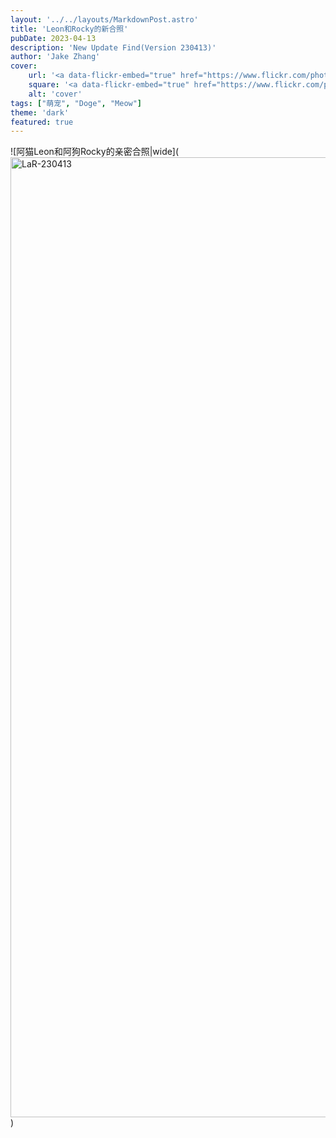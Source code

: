 ```yaml
---
layout: '../../layouts/MarkdownPost.astro'
title: 'Leon和Rocky的新合照'
pubDate: 2023-04-13
description: 'New Update Find(Version 230413)'
author: 'Jake Zhang'
cover:
    url: '<a data-flickr-embed="true" href="https://www.flickr.com/photos/197873170@N04/52811721232/in/photostream/" title="LaR-230413"><img src="https://live.staticflickr.com/65535/52811721232_9066acb889_b.jpg" width="1024" height="768" alt="LaR-230413"/></a><script async src="//embedr.flickr.com/assets/client-code.js" charset="utf-8"></script>'
    square: '<a data-flickr-embed="true" href="https://www.flickr.com/photos/197873170@N04/52811721232/in/photostream/" title="LaR-230413"><img src="https://live.staticflickr.com/65535/52811721232_9066acb889_q.jpg" width="150" height="150" alt="LaR-230413"/></a><script async src="//embedr.flickr.com/assets/client-code.js" charset="utf-8"></script>'
    alt: 'cover'
tags: ["萌宠", "Doge", "Meow"]
theme: 'dark'
featured: true
---
```


![阿猫Leon和阿狗Rocky的亲密合照|wide](<a data-flickr-embed="true" href="https://www.flickr.com/photos/197873170@N04/52811721232/in/photostream/" title="LaR-230413"><img src="https://live.staticflickr.com/65535/52811721232_c23c9c2fb0_k.jpg" width="2048" height="1536" alt="LaR-230413"/></a><script async src="//embedr.flickr.com/assets/client-code.js" charset="utf-8"></script>)

